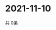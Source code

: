 # 2021-11-10
  共 0条

  <!-- BEGIN -->
  <!-- 最后更新时间Wed Nov 10 2021 01:46:27 GMT+0000 (Coordinated Universal Time) -->
  
  <!-- END -->
  
  